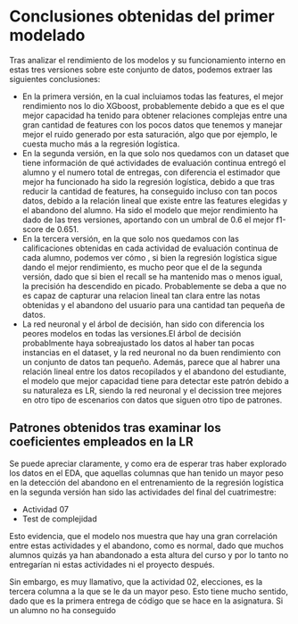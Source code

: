 # Conclusiones obtenidas del primer modelado

Tras analizar el rendimiento de los modelos y su funcionamiento interno en estas tres versiones sobre este conjunto de datos, podemos extraer las siguientes conclusiones:

- En la primera versión, en la cual incluiamos todas las features, el mejor rendimiento nos lo dio XGboost, probablemente debido a que es el que mejor capacidad ha tenido para obtener relaciones complejas entre una gran cantidad de features con los pocos datos que tenemos y manejar mejor el ruido generado por esta saturación, algo que por ejemplo, le cuesta mucho más a la regresión logística. 
- En la segunda versión, en la que solo nos quedamos con un dataset que tiene información de qué actividades de evaluación continua entregó el alumno y el numero total de entregas,  con diferencia el estimador que mejor ha funcionado ha sido la regresión logística, debido a que tras reducir la cantidad de features, ha conseguido incluso con tan pocos datos, debido a la relación lineal que existe entre las features elegidas y el abandono del alumno. Ha sido el modelo que mejor rendimiento ha dado de las tres versiones, aportando con un umbral de 0.6 el mejor f1-score de 0.651. 
- En la tercera versión, en la que solo nos quedamos con las calificaciones obtenidas en cada actividad de evaluación continua de cada alumno, podemos ver cómo , si bien la regresión logística sigue dando el mejor rendimiento, es mucho peor que el de la segunda versión, dado que si bien el recall se ha mantenido mas o menos igual, la precisión ha descendido en picado. Probablemente se deba a que no es capaz de capturar una relacion lineal tan clara entre las notas obtenidas y el abandono del usuario para una cantidad tan pequeña de datos. 
- La red neuronal y el árbol de decisión, han sido con diferencia los peores modelos en todas las versiones.El árbol de decisión probablmente haya sobreajustado los datos al haber tan pocas instancias en el dataset, y la red neuronal no da buen rendimiento con un conjunto de datos tan pequeño. Además, parece que al habrer una relación lineal entre los datos recopilados y el abandono del estudiante, el modelo que mejor capacidad tiene para detectar este patrón debido a su naturaleza es LR, siendo la red neuronal y el decission tree mejores en otro tipo de escenarios con datos que siguen otro tipo de patrones. 

## Patrones obtenidos tras examinar los coeficientes empleados en la LR

Se puede apreciar claramente, y como era de esperar tras haber explorado los datos en el EDA, que aquellas columnas que han tenido un mayor peso en la detección del abandono en el entrenamiento de la regresión logística  en la segunda versión han sido las actividades del final del cuatrimestre:

- Actividad 07
- Test de complejidad

Esto evidencia, que el modelo nos muestra que hay una gran correlación entre estas actividades y el abandono, como es normal, dado que muchos alumnos quizás ya han abandonado a esta altura del curso y por lo tanto no entregarían ni estas actividades ni el proyecto después. 

Sin embargo, es muy llamativo, que la actividad 02, elecciones, es la tercera columna a la que se le da un mayor peso. Esto tiene mucho sentido, dado que es la primera entrega de código que se hace en la asignatura. Si un alumno no ha conseguido